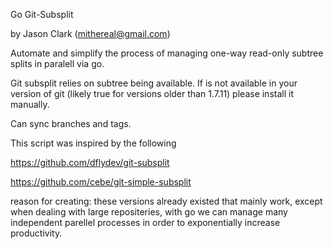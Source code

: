 Go Git-Subsplit

by Jason Clark (mithereal@gmail.com)

Automate and simplify the process of managing one-way read-only subtree splits in paralell via go.

Git subsplit relies on subtree being available. If is not available in your version of git (likely true for versions older than 1.7.11) please install it manually.


Can sync branches and tags.

This script was inspired by the following

https://github.com/dflydev/git-subsplit

https://github.com/cebe/git-simple-subsplit

reason for creating: these versions already existed that mainly work, except when dealing with large repositeries, with go we can 
manage many independent parellel processes in order to exponentially increase productivity.
